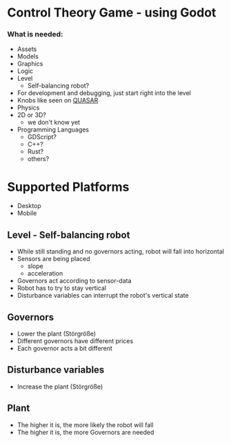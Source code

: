 Control Theory Game - using Godot
================


### What is needed:

- Assets
- Models
- Graphics
- Logic
- Level
   - Self-balancing robot?
- For development and debugging, just start right into the level
- Knobs like seen on [QUASAR](https://quasar.dev/vue-components/knob)
- Physics
- 2D or 3D?
   - we don't know yet
- Programming Languages
   - GDScript?
   - C++?
   - Rust?
   - others?

Supported Platforms
====

- Desktop
- Mobile


Level - Self-balancing robot
----

- While still standing and no governors acting, robot will fall into horizontal
- Sensors are being placed
   - slope
   - acceleration
- Governors act according to sensor-data
- Robot has to try to stay vertical
- Disturbance variables can interrupt the robot's vertical state


Governors
----

- Lower the plant (Störgröße)
- Different governors have different prices
- Each governor acts a bit different


Disturbance variables
----

- Increase the plant (Störgröße)


Plant
----

- The higher it is, the more likely the robot will fall
- The higher it is, the more Governors are needed